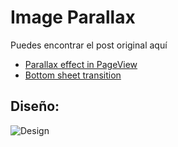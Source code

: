 # Image Parallax

Puedes encontrar el post original aquí
* [Parallax effect in PageView](https://marcinszalek.pl/flutter/tickets-challenge-parallax/)
* [Bottom sheet transition](https://marcinszalek.pl/flutter/tickets-advanced-transitions/)

## Diseño:
![Design](https://user-images.githubusercontent.com/16286046/56876328-e2647480-6a46-11e9-919e-460ca638d3b4.gif)